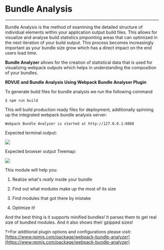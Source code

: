 # Bundle Analysis
------------------

Bundle Analysis is the method of examining the detailed structure of individual elements within your application output build files. This allows for visualize and analyse build statistics pinpointing areas that can optimized in the next iteration of your build output. This process becomes increasingly important as your bundle size grow which has a direct impact on the end users load time.

**Bundle Analyzer** allows for the creation of statistical data that is used for visualizing webpack outputs which helps in understanding the composition of your bundles.

**RDVUE and Bundle Analysis Using Webpack Bundle Analyser Plugin**

To generate build files for bundle analysis we run the following command

 `$ npm run build`

This will build production ready files for deployment, additionally spinning up the integrated webpack bundle analysis server:

 `Webpack Bundle Analyzer is started at http://127.0.0.1:8888`

Expected terminal output:

<image src="https://github.com/realdecoy/rdvue/blob/main/docs/images/bundle-image1.png?raw=true">

Expected browser output Treemap:

<image src="https://github.com/realdecoy/rdvue/blob/main/docs/images/bundle-image2.png?raw=true">

This module will help you:

1.  Realize what's _really_ inside your bundle
    
2.  Find out what modules make up the most of its size
    
3.  Find modules that got there by mistake
    
4.  Optimize it!
    

And the best thing is it supports minified bundles! It parses them to get real size of bundled modules. And it also shows their gzipped sizes!

?>For additional plugin options and configurations please visit: [https://www.npmjs.com/package/webpack-bundle-analyzer](https://www.npmjs.com/package/webpack-bundle-analyzer)